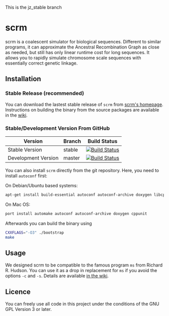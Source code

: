 This is the jz_stable branch

scrm
====

scrm is a coalescent simulator for biological sequences. Different to similar programs, 
it can approximate the Ancestral Recombination Graph as close as needed, but still has 
only linear runtime cost for long sequences. It allows you to rapidly simulate chromosome 
scale sequences with essentially correct genetic linkage.

## Installation
### Stable Release (recommended) 
You can download the lastest stable release of `scrm` from [scrm's homepage][1]. 
Instructions on building the binary from the source packages are available in the [wiki][3].

### Stable/Development Version From GitHub

Version             | Branch | Build Status
------------------- | ------ | -----------------
Stable Version      | stable | [![Build Status](https://travis-ci.org/scrm/scrm.png?branch=stable)](https://travis-ci.org/scrm/scrm)
Development Version | master | [![Build Status](https://travis-ci.org/scrm/scrm.png?branch=master)](https://travis-ci.org/scrm/scrm)

You can also install `scrm` directly from the git repository. Here, you need to install `autoconf` first:  

On Debian/Ubuntu based systems:
```bash
apt-get install build-essential autoconf autoconf-archive doxygen libcppunit-dev
```

On Mac OS:
```bash
port install automake autoconf autoconf-archive doxygen cppunit 
```

Afterwards you can build the binary using 
```bash
CXXFLAGS="-O3" ./bootstrap
make
```

## Usage
We designed scrm to be compatible to the famous program `ms` from Richard R. Hudson. 
You can use it as a drop in replacement for `ms` if you avoid the options `-c` and `-s`. 
Details are available [in the wiki][2]. 

## Licence
You can freely use all code in this project under the conditions of the GNU
GPL Version 3 or later.

[1]: https://scrm.github.io
[2]: https://github.com/paulstaab/scrm/wiki/Command-Line-Options
[3]: https://github.com/scrm/scrm/wiki/Installation
